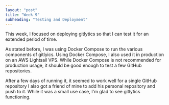 ```yaml
---
layout: "post"
title: "Week 9"
subheading: "Testing and Deployment"
---
```


This week, I focused on deploying gitlytics so that I can test it for an extended period of time.

As stated before, I was using Docker Compose to run the various components of gitlyics. Using Docker Compose, I also used it in production on an AWS Lightsail VPS.
While Docker Compose is not recommended for production usage, it should be good enough to test a few GitHub repositories.

After a few days of running it, it seemed to work well for a single GitHub repository I also got a friend of mine to add his personal repository and push to it. While it was a small use case, I'm glad to see gitlytics functioning. 
